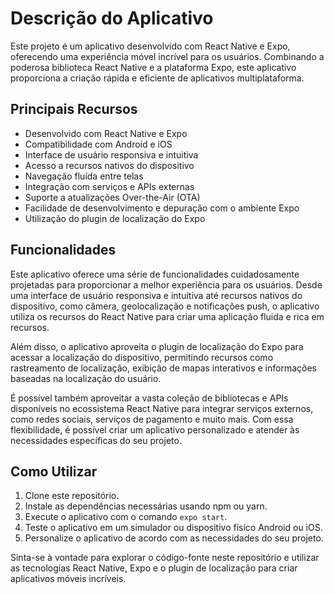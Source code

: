 # Descrição do Aplicativo

Este projeto é um aplicativo desenvolvido com React Native e Expo, oferecendo uma experiência móvel incrível para os usuários. Combinando a poderosa biblioteca React Native e a plataforma Expo, este aplicativo proporciona a criação rápida e eficiente de aplicativos multiplataforma.

## Principais Recursos

- Desenvolvido com React Native e Expo
- Compatibilidade com Android e iOS
- Interface de usuário responsiva e intuitiva
- Acesso a recursos nativos do dispositivo
- Navegação fluída entre telas
- Integração com serviços e APIs externas
- Suporte a atualizações Over-the-Air (OTA)
- Facilidade de desenvolvimento e depuração com o ambiente Expo
- Utilização do plugin de localização do Expo

## Funcionalidades

Este aplicativo oferece uma série de funcionalidades cuidadosamente projetadas para proporcionar a melhor experiência para os usuários. Desde uma interface de usuário responsiva e intuitiva até recursos nativos do dispositivo, como câmera, geolocalização e notificações push, o aplicativo utiliza os recursos do React Native para criar uma aplicação fluida e rica em recursos.

Além disso, o aplicativo aproveita o plugin de localização do Expo para acessar a localização do dispositivo, permitindo recursos como rastreamento de localização, exibição de mapas interativos e informações baseadas na localização do usuário.

É possível também aproveitar a vasta coleção de bibliotecas e APIs disponíveis no ecossistema React Native para integrar serviços externos, como redes sociais, serviços de pagamento e muito mais. Com essa flexibilidade, é possível criar um aplicativo personalizado e atender às necessidades específicas do seu projeto.

## Como Utilizar

1. Clone este repositório.
2. Instale as dependências necessárias usando npm ou yarn.
3. Execute o aplicativo com o comando `expo start`.
4. Teste o aplicativo em um simulador ou dispositivo físico Android ou iOS.
5. Personalize o aplicativo de acordo com as necessidades do seu projeto.

Sinta-se à vontade para explorar o código-fonte neste repositório e utilizar as tecnologias React Native, Expo e o plugin de localização para criar aplicativos móveis incríveis.

